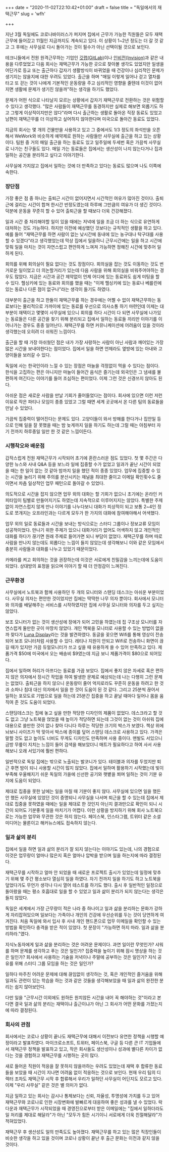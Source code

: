 +++
date = "2020-11-02T22:10:42+01:00"
draft = false
title = "독일에서의 재택근무"
slug = 'wfh'

+++

지난 3월 독일에도 코로나바이러스가 퍼지며 집에서 근무가 가능한 직원들은 모두 재택근무에 들어갔고 11월인 지금까지도 계속되고 있다. 이 상황이 1~2년 정도는 더 갈 것 같고 그 후에는 사무실로 다시 돌아가는 것이 필수가 아닌 선택이될 것으로 보인다. 

테크니들에서 전원 원격근무하는 기업인 [깃랩(GitLab)](https://techneedle.com/archives/36570)이나 [인비전(Invision)](https://techneedle.com/archives/36360)과 같은 내용을 다루었었고 다음 회사는 재택근무가 가능한 곳으로 찾아볼 생각도 있었지만 일생을 어딘가로 등교 또는 출근하다 갑자기 생활방식이 바뀌었을 때 건강이나 심리적인 문제가 생기지는 않을지에 대한 우려도 있었다. 출근을 하며 "매일 이렇게 일어나 걷고 열차를 타고 또 걷는 것이 나에게 기본적인 운동량을 주고 심리적인 영향을 줄텐데 이것이 없어지면 생활에 문제가 생기진 않을까"하는 생각을 하기도 했었다. 

문제가 어떤 식으로 나타날지 모르는 상황에서 갑자기 재택근무로 전환하는 것은 위험할 수 있다고 생각했다. "많은 사람들이 재택근무를 동경하지만 실제로 해보면 외롭기도 하고 그렇게 이상적이지만은 않다"라며 다시 출근하는 생활로 돌아온 직장 동료도 있었고 남편이 재택근무를 더 이상하고 싶어하지 않아한다며 미국으로 돌아간 동료도 있었다.

지금의 회사는 몇 개의 건물만을 사용하고 있고 그 중에서도 1/3 정도의 좌석만을 오픈해서 WeWork와 비슷하게 예약제로 원하는 사람들만 사무실에 출근을 하고 있는 상황이다. 팀원 중 거의 매일 출근을 하는 동료도 있고 일주일에 두세번 혹은 가끔씩 사무실로 나가는 친구들도 있다. 매일 가는 동료들은 집에서는 생산성이 나지 않는다거나 집과 일하는 공간을 분리하고 싶다고 이야기한다. 

사무실에 가지않고 집에서 일하는 것에 더 만족하고 있다는 동료도 많으며 나도 이쪽에 속한다.

### 장단점

가장 좋은 점 중 하나는 출퇴근 시간이 없어지면서 시간적인 여유가 많아진 것이다. 출퇴근에 걸리는 시간이 합쳐 한시간 반정도였는데 하루에 그만큼의 여유가 더 생긴 것이다. 덕분에 운동을 꾸준히 할 수 있어 출퇴근을 할 때보다 더욱 건강해졌다. 

일과 시간 중 처리해야할 일이 있을 때에는 저녁에 일을 조금 더 하는 식으로 유연하게 대처하는 것도 가능하다. 하지만 이전에 예상했던 것보다는 규칙적인 생활을 하고 있다. 예를 들어 "재택근무를 하면 사람이 없는 낮시간에 동내에 있는 농구대나 탁구대를 사용할 수 있겠다"라고 생각했었는데 막상 집에서 일을하니 근무시간에는 일을 하고 시간에 맞춰 일을 마치는 것이 자연스럽고 편안하게 느껴져 가능하면 정해진 시간에 맞추어 일하게 된다.

회의를 위해 회의실이 필요 없다는 것도 장점이다. 회의실을 잡는 것도 이동하는 것도 번거로운 일이었고 더 의논할거리가 있는데 다음 사람을 위해 회의실을 비워주어야하는 경우도 많았다. 지금은 시간과 공간 제약없이 언제 어디에 있는 동료와도 쉽게 미팅을 할 수 있다. 헬싱키에 있는 동료와 회의를 했을 때는 "이제 헬싱키에 있는 동료나 베를린에 있는 동료나 다른 점이 없구나"라는 생각이 들기도 하였다. 

대부분이 출근을 하고 한둘이 재택근무를 하는 경우에는 어쩔 수 없이 재택근무하는 동료보다는 물리적으로 가까이에 있는 동료를 우선으로 의사소통 하기 마련인데 이제는 대부분이 재택이고 몇몇이 사무실에 있으니 회의를 하다 시간이 다 되면 사무실에 나가있는 동료들은 다른 공간을 찾기 위해 분리되고 집에서 일하는 동료들 끼리만 이야기를 이어나가는 경우도 종종 일어난다. 재택근무를 하면 커뮤니케이션에 어려움이 있을 것이라 생각했는데 오히려 더 쉬워진 느낌이다.

출근을 할 때 가장 아쉬웠던 점은 내가 가장 사랑하는 사람이 아닌 사람과 깨어있는 가장 많은 시간을 보내야한다는 점이었다. 집에서 일을 하면 언제라도 옆방에 있는 아내와 고양이들을 보러갈 수 있다.

독일에 사는 한국인이라 느낄 수 있는 장점은 마늘을 걱정없이 먹을 수 있다는 점이다. 한식을 고집하는 편은 아니지만 마늘이 들어간 음식은 즐기는데 외국인은 그 냄새를 불편하게 여긴다는 이야기를 들어 조심하는 편이었다. 이제 그런 것은 신경쓰지 않아도 된다.

아쉬운 점은 새로운 사람을 만날 기회가 줄어들었다는 점이다. 회사에 있으면 이런 저런 이유로 작은 파티나 모임이 종종 있었고 그럴 때면 세계 곳곳에서 온 다른 팀의 동료들을 만날 수 있었다. 

가끔씩 집중력이 떨어진다는 문제도 있다. 고양이들이 와서 방해를 한다거나 집안일 등으로 인해 일을 잘 못했을 때는 밤 늦게까지 일을 하기도 하는데 그럴 때는 아침부터 자기 전까지 하루종일 일만 한 것 같은 느낌이든다.

### 시행착오와 배운점

갑작스럽게 전원 재택근무가 시작되어 초기에 혼란스러운 점도 있었다. 첫 몇 주간은 다양한 뉴스와 사내 Q&A 등을 보느라 일에 집중할 수가 없었고 일과가 끝난 시간이 되었을 때는 한 일이 없는 것 같아 밤까지 일을 했던 적이 종종 있었다. 업무에 집중할 수 있는 시간을 늘리기 위해 주의를 분산시키는 채널을 최대한 줄이고 이메일 확인횟수도 줄이면서 차츰 일상적인 업무 패턴으로 돌아갈 수 있었다.

의도적으로 시간을 잡지 않으면 업무 외의 대화는 할 기회가 없으니 초기에는 온라인 커피타임이 팀별로 만들어지기도 하였는데 지속적으로 이루어지지는 않았다. 특별한 주제없이 자연스럽지 않게 만나 이야기를 나누다보니 대화가 피상적이 되고 보통 2~4인 정도로 쪼개지는 오프라인과는 다르게 모두가 한 가지의 대화에 참여해야해서 어색했다.

업무 외의 일로 동료들과 시간을 보내는 방식으로는 스터디 그룹이나 정보교류 모임이 성공적이었다. 만나기 위한 주제가 있으니 대화거리가 없어도 어색하지 않고 개인적인 대화를 하다가 끊기면 원래 주제로 들어가면 되니 부담이 없었다. 재택근무를 하며 따로 사람을 만나지 않는데도 외롭다는 느낌이 들지 않았는데 생각해보니 이와 같은 모임에서 충분히 사람들과 대화를 나누고 있었기 때문이었다.

카메라를 켜고 회의하는 것을 권장하는데 이것은 서로에게 친밀감을 느끼는데에 도움이 되었다. 상대방의 표정을 읽으며 이야기 할 때 더 안정감이 느껴진다. 

### 근무환경 

사무실에서 노트북과 함께 사용하던 두 개의 모니터와 스탠딩 데스크는 아쉬운 부분이었다. 사무실 의자는 편안한 것이었지만 집에는 딱딱한 나무 의자 뿐이다. 회사에서 모니터와 의자를 배달해주는 서비스를 시작하였지만 집에 사무실 모니터와 의자를 두고 싶지는 않았다.

보조 모니터가 없는 것이 생산성에 장애가 되어 고민을 하였는데 집 구조상 모니터를 자연스럽게 둘만한 곳이 마땅치 않았다. 개인 맥북을 모니터로 사용할 수 있는 방법이 없을까 찾다가 [Luna Display](https://astropad.com/product/lunadisplay/)라는 것을 발견하였다. 동글을 꽂으면 Wifi를 통해 영상이 전송되어 보조 모니터처럼 사용할 수 있다. 레티나 지원이 안되고 Wifi로 전송하니 화면이 끊길 때가 있지만 가끔 듀얼모니터가 쓰고 싶을 때 유용하게 쓸 수 있어 만족하고 있다. 제품가격 $50에 미국에서 오는 배송비 $9였는데 지금 보니 제품가격이 $80으로 되어있다. 

집에서 일하며 허리가 아프다는 동료를 가끔 보았다. 집에서 좋지 않은 자세로 혹은 편하지 않은 의자에서 장시간 작업을 하여 발생한 문제로 예상되는데 나는 다행히 그런 문제는 없었다. 출퇴근을 하지 않으니 운동량이 줄어 억지로라도 꾸준히 운동을 하려고 한 것과 소파나 침대 대신 의자에서 일을 한 것이 도움이 된 것 같다. 그리고 25분씩 끊어서 일하는 포모도로 기법으로 일을 하는데 25분간 집중을 하고 끝날 때마다 일어나 몸을 움직여 준 것도 도움이 되었다.

스탠딩데스크는 집에 놓고 싶을 만한 적당한 디자인의 제품이 없었다. 데스크라고 할 것도 없고 그냥 노트북을 얹었을 때 높이가 적당하면 되는데 그것이 없는 것이 아쉬워 집에 대용으로 쓸만한 것이 없나 찾아 다니다 하루는 적당한 크기의 박스가 보였다. 책상 위에 놔보니 사이즈가 딱 맞아서 박스에 종이를 덮어 스탠딩 데스크로 사용하고 있다. 가격은 말할 것도 없고 높이도 너비도 무게도 디자인도 만족하며 사용 중이다. 맨발도 서있으니 금방 무릎이 지치는 느낌이 들어 검색을 해보았더니 매트가 필요하다고 하여 사서 사용해보니 오래 서있기에 훨씬 편하다.

일반적으로 독일 집에는 밖으로 노출되는 발코니가 있다. 테이블과 의자를 두었지만 퇴근 후면 밤이 되니 사용할 시간이 많지 않았다. 집에서 일하며 활용하기 시작했는데 빛이 부족해 우울해지기 쉬운 독일의 가을에 신선한 공기와 햇볕을 쬐며 일하는 것이 기분 유지에 도움이 되었다. 

제대로 집중을 못한 날에는 일을 마칠 때 기분이 좋지 않다. 사무실에 있으면 일을 했든 안 했든 사무실에 있었던 것이 증명되니 사무실을 나서며 퇴근을 할 수 있는데 집에서 제대로 집중을 못하였을 때에는 일을 제대로 한 것인지 아닌지 결과만으로 확인이 되니 시간이 되어도 기분좋게 일을 마치기가 어렵다. 이런 상황을 방지하기 위해 회사 노트북으로는 가능한 업무와 무관한 것은 하지 않는다. 페이스북, 인스타그램, 트위터 같은 소셜미디어는 물론이고 해커뉴스에도 접속하지 않는다. 

### 일과 삶의 분리

집에서 일을 하면 일과 삶의 분리가 잘 되지 않는다는 이야기도 있는데, 나의 경험으로 이것은 업무량이 얼마나 많은지 혹은 얼마나 압박을 받으며 일을 하는지에 따라 결정된다.

재택근무를 시작하고 얼마 안 되었을 때 새로운 프로젝트 출시가 있었는데 일정에 맞추기 위해 몇 주간 평소보다 열심히 일을 하였다. 자기 전까지 일을 하기도 하고 노트북을 덮었다가도 무언가 생각나 다시 열어 테스트를 하기도 했다. 출시 후 일반적인 일정으로 돌아왔을 때는 평소 호흡대로 일을 할 수 있었고 일과 삶이 분리가 되지 않는다는 생각은 들지 않았다. 

독일은 세계에서 가장 근무량이 적은 나라 중 하나이고 일과 삶을 분리하는 문화가 강하게 자리잡혀있으며 일보다는 가족이나 개인의 건강에 우선순위를 두는 것이 당연하게 여겨진다. 처음 독일에 와서 입사 후 사내 개인 핸드폰으로 업무 이메일을 확인할 수 있는 방법을 확인하다 충격을 받은 적이 있었다. 첫 문장이 "가능하면 하지 마라. 일과 삶을 분리하라."였다.

지식노동자에게 일과 삶을 분리하는 것은 어려운 문제이다. 과연 일이란 무엇인가? 샤워를 하며 문제를 생각하고 푸는 것은 일인가? 집중력을 높이기 위해 잠시 명상을 하는 것은 일인가? 회사에서 사용하는 기술을 저녁이나 주말에 공부하는 것은 일인가? 지식 공유를 위해 스터디 그룹 모임을 하는 것은 일인가? 

일하다 마주친 어려운 문제에 대해 끊임없이 생각하는 것, 혹은 개인적인 즐거움을 위해 일과도 관련이 있는 학습을 하는 것과 같은 것들을 생각해보았을 때 일과 삶의 완전한 분리는 쉽지 않아보인다.

다만 일을 "근무시간 이외에도 원하든 원치않든 시간을 내어 꼭 해야하는 것"이라고 본다면 결국 일과 삶의 분리는 재택이냐 출근이냐가 아닌 그 회사가 어떤 문화를 가졌는지에 따라 결정된다.

### 회사의 관점

회사에서는 코로나 상황이 끝나도 재택근무에 대해서 이전보다 유연한 정책을 시행할 예정이라고 발표하였다. 마이크로소프트, 트위터, 페이스북, 구글 등 다른 큰 IT 기업들에서 재택근무 정책을 발표하고 있고, 작은 회사들도 생산성이나 성과에 별다른 차이가 없다는 것을 경험하고 재택근무를 시행하는 곳이 많다. 

새로 들어온 직원이 적응을 잘 못하지 않을까하는 우려도 있었는데 재택 후 합류한 동료들을 보았을 때 시간이 지나면 어려움 없이 적응하는 것으로 보인다. 현재 우리 팀의 디렉터 조차도 재택근무 시작 후 합류해서 우리가 일하던 사무실이 어딘지도 모르고 있다. 이제 "우리 사무실" 같은 것은 별 의미가 없다.

지금 일하고 있는 회사는 감시나 통제보다는 신뢰, 자율성, 투명성에 가치를 두고 있어 재택근무와 코로나로 인한 시장변화에 발빠르게 대응하여 좋은 성과를 낼 수 있었다. 락다운과 재택근무가 시작되었을 때 경영진으로부터 받은 이메일에는 "집에서 일하더라도 일 처리를 제대로 해달라"가 아닌 "모두가 힘든 시기이니 서로에게 더욱 친절해달라"가 적혀있었다. 

재택근무 후 생산성도 일의 만족도도 높아졌다. 재택근무를 하고 있는 많은 직장인들이 비슷한 생각을 하고 있을 것이며 코로나 상황이 끝난 후 출근 문화는 이전과 같지 않을 것이다.
